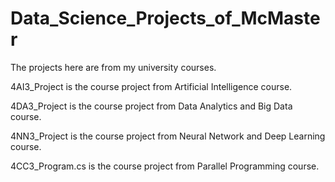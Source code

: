 # Data_Science_Projects_of_McMaster
The projects here are from my university courses.

4AI3_Project is the course project from Artificial Intelligence course.

4DA3_Project is the course project from Data Analytics and Big Data course.

4NN3_Project is the course project from Neural Network and Deep Learning course.

4CC3_Program.cs is the course project from Parallel Programming course.
